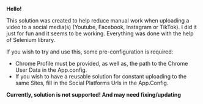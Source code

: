 **Hello!**

This solution was created to help reduce manual work when uploading a video to a social media(s) (Youtube, Facebook, Instagram or TikTok). I did it just for fun and it seems to be working. Everything was done with the help of Selenium library.

If you wish to try and use this, some pre-configuration is required:

- Chrome Profile must be provided, as well as, the path to the Chrome User Data in the App.config.
- If you wish to have a reusable solution for constant uploading to the same Sites, fill in the Social Platforms Urls in the App.Config.


**Currently, solution is not supported! And may need fixing/updating**
